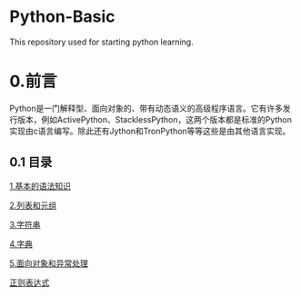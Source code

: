 Python-Basic
==============
This repository used for starting python learning.

# 0.前言
Python是一门解释型、面向对象的、带有动态语义的高级程序语言。它有许多发行版本，例如ActivePython、StacklessPython，这两个版本都是标准的Python实现由c语言编写。除此还有Jython和TronPython等等这些是由其他语言实现。

## 0.1 目录

[1.基本的语法知识](https://github.com/IceDcap/Python-Basic/tree/master/1)

[2.列表和元组](https://github.com/IceDcap/Python-Basic/tree/master/2)

[3.字符串](https://github.com/IceDcap/Python-Basic/tree/master/3)

[4.字典](https://github.com/IceDcap/Python-Basic/tree/master/4)

[5.面向对象和异常处理](https://github.com/IceDcap/Python-Basic/tree/master/5)

[正则表达式](https://github.com/IceDcap/Python-Basic/tree/master/regexes)








